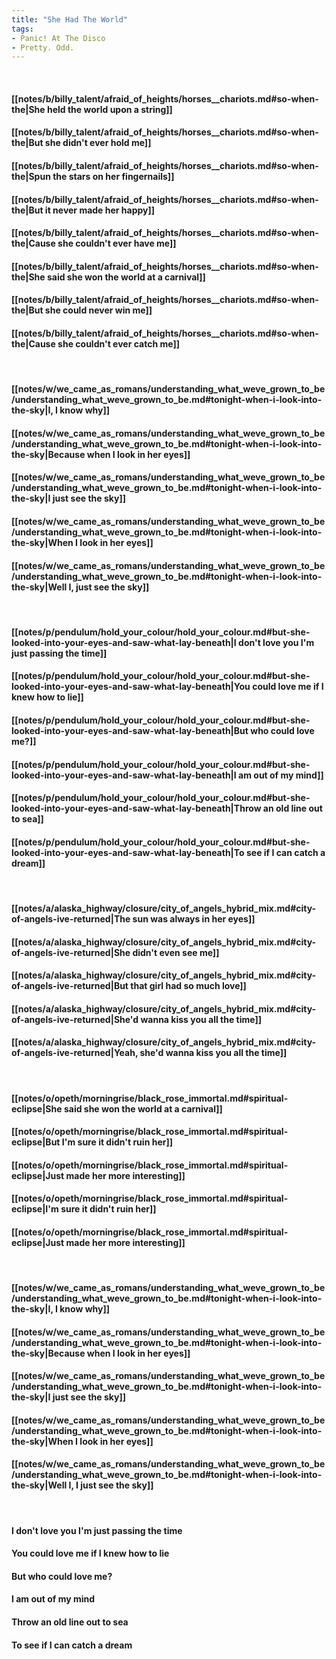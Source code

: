 ```yaml
---
title: "She Had The World"
tags:
- Panic! At The Disco
- Pretty. Odd.
---
```

&nbsp;
#### [[notes/b/billy_talent/afraid_of_heights/horses__chariots.md#so-when-the|She held the world upon a string]]
#### [[notes/b/billy_talent/afraid_of_heights/horses__chariots.md#so-when-the|But she didn't ever hold me]]
#### [[notes/b/billy_talent/afraid_of_heights/horses__chariots.md#so-when-the|Spun the stars on her fingernails]]
#### [[notes/b/billy_talent/afraid_of_heights/horses__chariots.md#so-when-the|But it never made her happy]]
#### [[notes/b/billy_talent/afraid_of_heights/horses__chariots.md#so-when-the|Cause she couldn't ever have me]]
#### [[notes/b/billy_talent/afraid_of_heights/horses__chariots.md#so-when-the|She said she won the world at a carnival]]
#### [[notes/b/billy_talent/afraid_of_heights/horses__chariots.md#so-when-the|But she could never win me]]
#### [[notes/b/billy_talent/afraid_of_heights/horses__chariots.md#so-when-the|Cause she couldn't ever catch me]]
&nbsp;
#### [[notes/w/we_came_as_romans/understanding_what_weve_grown_to_be/understanding_what_weve_grown_to_be.md#tonight-when-i-look-into-the-sky|I, I know why]]
#### [[notes/w/we_came_as_romans/understanding_what_weve_grown_to_be/understanding_what_weve_grown_to_be.md#tonight-when-i-look-into-the-sky|Because when I look in her eyes]]
#### [[notes/w/we_came_as_romans/understanding_what_weve_grown_to_be/understanding_what_weve_grown_to_be.md#tonight-when-i-look-into-the-sky|I just see the sky]]
#### [[notes/w/we_came_as_romans/understanding_what_weve_grown_to_be/understanding_what_weve_grown_to_be.md#tonight-when-i-look-into-the-sky|When I look in her eyes]]
#### [[notes/w/we_came_as_romans/understanding_what_weve_grown_to_be/understanding_what_weve_grown_to_be.md#tonight-when-i-look-into-the-sky|Well I, just see the sky]]
&nbsp;
#### [[notes/p/pendulum/hold_your_colour/hold_your_colour.md#but-she-looked-into-your-eyes-and-saw-what-lay-beneath|I don't love you I'm just passing the time]]
#### [[notes/p/pendulum/hold_your_colour/hold_your_colour.md#but-she-looked-into-your-eyes-and-saw-what-lay-beneath|You could love me if I knew how to lie]]
#### [[notes/p/pendulum/hold_your_colour/hold_your_colour.md#but-she-looked-into-your-eyes-and-saw-what-lay-beneath|But who could love me?]]
#### [[notes/p/pendulum/hold_your_colour/hold_your_colour.md#but-she-looked-into-your-eyes-and-saw-what-lay-beneath|I am out of my mind]]
#### [[notes/p/pendulum/hold_your_colour/hold_your_colour.md#but-she-looked-into-your-eyes-and-saw-what-lay-beneath|Throw an old line out to sea]]
#### [[notes/p/pendulum/hold_your_colour/hold_your_colour.md#but-she-looked-into-your-eyes-and-saw-what-lay-beneath|To see if I can catch a dream]]
&nbsp;
#### [[notes/a/alaska_highway/closure/city_of_angels_hybrid_mix.md#city-of-angels-ive-returned|The sun was always in her eyes]]
#### [[notes/a/alaska_highway/closure/city_of_angels_hybrid_mix.md#city-of-angels-ive-returned|She didn't even see me]]
#### [[notes/a/alaska_highway/closure/city_of_angels_hybrid_mix.md#city-of-angels-ive-returned|But that girl had so much love]]
#### [[notes/a/alaska_highway/closure/city_of_angels_hybrid_mix.md#city-of-angels-ive-returned|She'd wanna kiss you all the time]]
#### [[notes/a/alaska_highway/closure/city_of_angels_hybrid_mix.md#city-of-angels-ive-returned|Yeah, she'd wanna kiss you all the time]]
&nbsp;
#### [[notes/o/opeth/morningrise/black_rose_immortal.md#spiritual-eclipse|She said she won the world at a carnival]]
#### [[notes/o/opeth/morningrise/black_rose_immortal.md#spiritual-eclipse|But I'm sure it didn't ruin her]]
#### [[notes/o/opeth/morningrise/black_rose_immortal.md#spiritual-eclipse|Just made her more interesting]]
#### [[notes/o/opeth/morningrise/black_rose_immortal.md#spiritual-eclipse|I'm sure it didn't ruin her]]
#### [[notes/o/opeth/morningrise/black_rose_immortal.md#spiritual-eclipse|Just made her more interesting]]
&nbsp;
#### [[notes/w/we_came_as_romans/understanding_what_weve_grown_to_be/understanding_what_weve_grown_to_be.md#tonight-when-i-look-into-the-sky|I, I know why]]
#### [[notes/w/we_came_as_romans/understanding_what_weve_grown_to_be/understanding_what_weve_grown_to_be.md#tonight-when-i-look-into-the-sky|Because when I look in her eyes]]
#### [[notes/w/we_came_as_romans/understanding_what_weve_grown_to_be/understanding_what_weve_grown_to_be.md#tonight-when-i-look-into-the-sky|I just see the sky]]
#### [[notes/w/we_came_as_romans/understanding_what_weve_grown_to_be/understanding_what_weve_grown_to_be.md#tonight-when-i-look-into-the-sky|When I look in her eyes]]
#### [[notes/w/we_came_as_romans/understanding_what_weve_grown_to_be/understanding_what_weve_grown_to_be.md#tonight-when-i-look-into-the-sky|Well I, I just see the sky]]
&nbsp;
#### I don't love you I'm just passing the time
#### You could love me if I knew how to lie
#### But who could love me?
#### I am out of my mind
#### Throw an old line out to sea
#### To see if I can catch a dream
